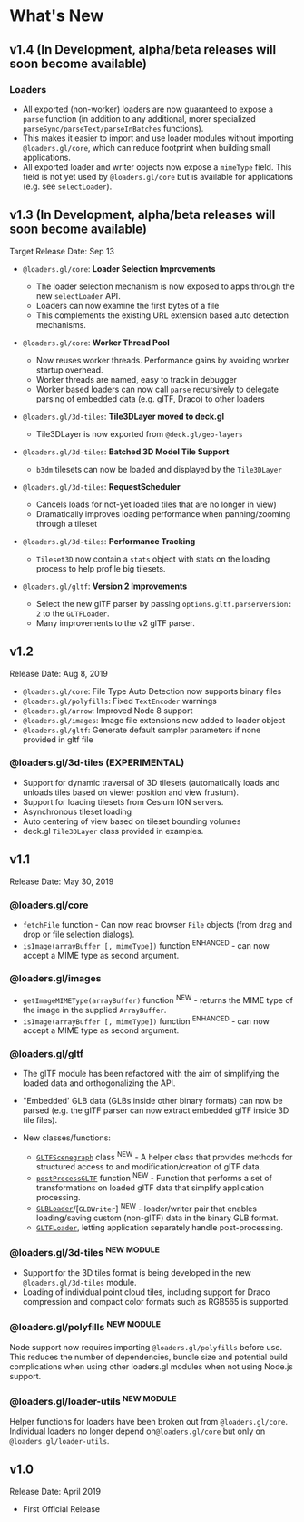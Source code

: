 # What's New

## v1.4 (In Development, alpha/beta releases will soon become available)

### Loaders

- All exported (non-worker) loaders are now guaranteed to expose a `parse` function (in addition to any additional, morer specialized `parseSync/parseText/parseInBatches` functions).
- This makes it easier to import and use loader modules without importing `@loaders.gl/core`, which can reduce footprint when building small applications.
- All exported loader and writer objects now expose a `mimeType` field. This field is not yet used by `@loaders.gl/core` but is available for applications (e.g. see `selectLoader`).

## v1.3 (In Development, alpha/beta releases will soon become available)

Target Release Date: Sep 13

- `@loaders.gl/core`: **Loader Selection Improvements**

  - The loader selection mechanism is now exposed to apps through the new `selectLoader` API.
  - Loaders can now examine the first bytes of a file
  - This complements the existing URL extension based auto detection mechanisms.

- `@loaders.gl/core`: **Worker Thread Pool**

  - Now reuses worker threads. Performance gains by avoiding worker startup overhead.
  - Worker threads are named, easy to track in debugger
  - Worker based loaders can now call `parse` recursively to delegate parsing of embedded data (e.g. glTF, Draco) to other loaders

- `@loaders.gl/3d-tiles`: **Tile3DLayer moved to deck.gl**

  - Tile3DLayer is now exported from `@deck.gl/geo-layers`

- `@loaders.gl/3d-tiles`: **Batched 3D Model Tile Support**

  - `b3dm` tilesets can now be loaded and displayed by the `Tile3DLayer`

- `@loaders.gl/3d-tiles`: **RequestScheduler**

  - Cancels loads for not-yet loaded tiles that are no longer in view)
  - Dramatically improves loading performance when panning/zooming through a tileset

- `@loaders.gl/3d-tiles`: **Performance Tracking**

  - `Tileset3D` now contain a `stats` object with stats on the loading process to help profile big tilesets.

- `@loaders.gl/gltf`: **Version 2 Improvements**
  - Select the new glTF parser by passing `options.gltf.parserVersion: 2` to the `GLTFLoader`.
  - Many improvements to the v2 glTF parser.

## v1.2

Release Date: Aug 8, 2019

- `@loaders.gl/core`: File Type Auto Detection now supports binary files
- `@loaders.gl/polyfills`: Fixed `TextEncoder` warnings
- `@loaders.gl/arrow`: Improved Node 8 support
- `@loaders.gl/images`: Image file extensions now added to loader object
- `@loaders.gl/gltf`: Generate default sampler parameters if none provided in gltf file

### @loaders.gl/3d-tiles (EXPERIMENTAL)

- Support for dynamic traversal of 3D tilesets (automatically loads and unloads tiles based on viewer position and view frustum).
- Support for loading tilesets from Cesium ION servers.
- Asynchronous tileset loading
- Auto centering of view based on tileset bounding volumes
- deck.gl `Tile3DLayer` class provided in examples.

## v1.1

Release Date: May 30, 2019

### @loaders.gl/core

- `fetchFile` function - Can now read browser `File` objects (from drag and drop or file selection dialogs).
- `isImage(arrayBuffer [, mimeType])` function <sup>ENHANCED</sup> - can now accept a MIME type as second argument.

### @loaders.gl/images

- `getImageMIMEType(arrayBuffer)` function <sup>NEW</sup> - returns the MIME type of the image in the supplied `ArrayBuffer`.
- `isImage(arrayBuffer [, mimeType])` function <sup>ENHANCED</sup> - can now accept a MIME type as second argument.

### @loaders.gl/gltf

- The glTF module has been refactored with the aim of simplifying the loaded data and orthogonalizing the API.
- "Embedded' GLB data (GLBs inside other binary formats) can now be parsed (e.g. the glTF parser can now extract embedded glTF inside 3D tile files).

- New classes/functions:
  - [`GLTFScenegraph`](/docs/api-reference/gltf/gltf-scenegraph) class <sup>NEW</sup> - A helper class that provides methods for structured access to and modification/creation of glTF data.
  - [`postProcessGLTF`](/docs/api-reference/gltf/post-process-gltf) function <sup>NEW</sup> - Function that performs a set of transformations on loaded glTF data that simplify application processing.
  - [`GLBLoader`](/docs/api-reference/gltf/glb-loader)/[`GLBWriter`] <sup>NEW</sup> - loader/writer pair that enables loading/saving custom (non-glTF) data in the binary GLB format.
  - [`GLTFLoader`](/docs/api-reference/gltf/gltf-loader), letting application separately handle post-processing.

### @loaders.gl/3d-tiles <sup>NEW MODULE</sup>

- Support for the 3D tiles format is being developed in the new `@loaders.gl/3d-tiles` module.
- Loading of individual point cloud tiles, including support for Draco compression and compact color formats such as RGB565 is supported.

### @loaders.gl/polyfills <sup>NEW MODULE</sup>

Node support now requires importing `@loaders.gl/polyfills` before use. This reduces the number of dependencies, bundle size and potential build complications when using other loaders.gl modules when not using Node.js support.

### @loaders.gl/loader-utils <sup>NEW MODULE</sup>

Helper functions for loaders have been broken out from `@loaders.gl/core`. Individual loaders no longer depend on`@loaders.gl/core` but only on `@loaders.gl/loader-utils`.

## v1.0

Release Date: April 2019

- First Official Release
